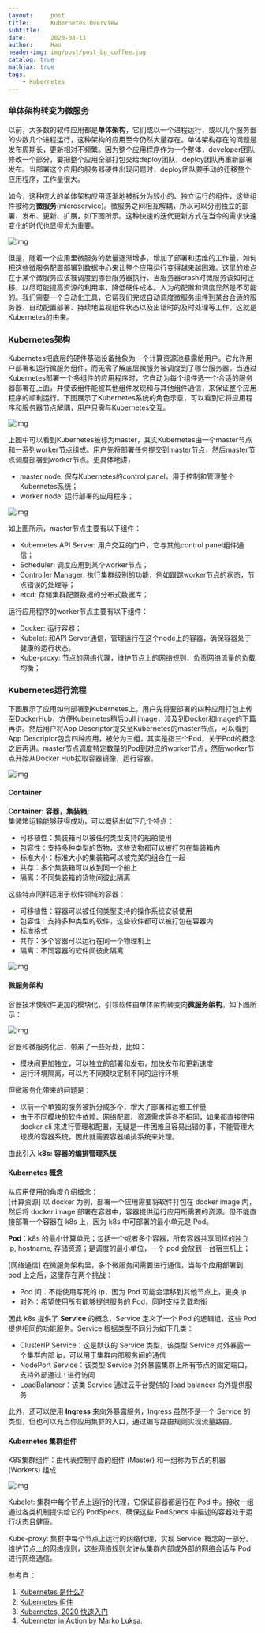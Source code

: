 ```yaml
---
layout:     post
title:      Kubernetes Overview
subtitle:   
date:       2020-08-13
author:     Hao
header-img: img/post/post_bg_coffee.jpg
catalog: true
mathjax: true
tags:
    - Kubernetes
---
```


### 单体架构转变为微服务

以前，大多数的软件应用都是**单体架构**，它们或以一个进程运行，或以几个服务器的少数几个进程运行，这种架构的应用至今仍然大量存在。单体架构存在的问题是发布周期长，更新相对不频繁。因为整个应用程序作为一个整体，developer团队修改一个部分，要把整个应用全部打包交给deploy团队，deploy团队再重新部署发布。当部署这个应用的服务器硬件出现问题时，deploy团队要手动的迁移整个应用程序，工作量很大。

如今，这种庞大的单体架构应用逐渐地被拆分为较小的、独立运行的组件，这些组件被称为**微服务**(microservice)。微服务之间相互解耦，所以可以分别独立的部署、发布、更新、扩展，如下图所示。这种快速的迭代更新方式在当今的需求快速变化的时代也显得尤为重要。

![img](/img/post/post_microservice.png)

但是，随着一个应用里微服务的数量逐渐增多，增加了部署和运维的工作量，如何把这些微服务配置部署到数据中心来让整个应用运行变得越来越困难。这里的难点在于某个微服务应该被调度到哪台服务器执行、当服务器crash时微服务该如何迁移，以尽可能提高资源的利用率，降低硬件成本。人为的配置和调度显然是不可能的。我们需要一个自动化工具，它帮我们完成自动调度微服务组件到某台合适的服务器、自动配置部署、持续地监视组件状态以及出错时的及时处理等工作。这就是Kubernetes的由来。

### Kubernetes架构

Kubernetes把底层的硬件基础设备抽象为一个计算资源池暴露给用户。它允许用户部署和运行微服务组件，而无需了解底层微服务被调度到了哪台服务器。当通过Kubernetes部署一个多组件的应用程序时，它自动为每个组件选一个合适的服务器部署在上面，并使该组件能被其他组件发现和与其他组件通信，来保证整个应用程序的顺利运行。下图展示了Kubernetes系统的角色示意，可以看到它将应用程序和服务器节点解耦，用户只需与Kubernetes交互。

![img](/img/post/post_k8sRole.png)

上图中可以看到Kubernetes被标为master，其实Kubernetes由一个master节点和一系列worker节点组成。用户先将部署任务提交到master节点，然后master节点调度部署到worker节点。更具体地讲，
+ master node: 保存Kubernetes的control panel，用于控制和管理整个Kubernetes系统；
+ worker node: 运行部署的应用程序；

![img](/img/post/post_k8sArchitecture.png)

如上图所示，master节点主要有以下组件：
+ Kubernetes API Server: 用户交互的门户，它与其他control panel组件通信；
+ Scheduler: 调度应用到某个worker节点；
+ Controller Manager: 执行集群级别的功能，例如跟踪worker节点的状态，节点错误的处理等；
+ etcd: 存储集群配置数据的分布式数据库；

运行应用程序的worker节点主要有以下组件：
+ Docker: 运行容器；
+ Kubelet: 和API Server通信，管理运行在这个node上的容器，确保容器处于健康的运行状态。
+ Kube-proxy: 节点的网络代理，维护节点上的网络规则，负责网络流量的负载均衡；

### Kubernetes运行流程

下图展示了应用如何部署到Kubernetes上。用户先将要部署的四种应用打包上传至DockerHub，方便Kubernetes稍后pull image，涉及到Docker和Image的下篇再讲。然后用户将App Descriptor提交至Kubernetes的master节点，可以看到App Descriptor包含四种应用，被分为三组，其实是指三个Pod，关于Pod的概念之后再讲。master节点调度特定数量的Pod到对应的worker节点，然后worker节点开始从Docker Hub拉取容器镜像，运行容器。

![img](/img/post/post_k8sRunApp.png)


#### Container
**Container: 容器，集装箱;**\
集装箱运输能够获得成功，可以概括出如下几个特点： 
+ 可移植性：集装箱可以被任何类型支持的船舶使用
+ 包容性：支持多种类型的货物，这些货物都可以被打包在集装箱内
+ 标准大小：标准大小的集装箱可以被完美的组合在一起
+ 共存：多个集装箱可以放到同一个船上
+ 隔离：不同集装箱的货物间彼此隔离 

这些特点同样适用于软件领域的容器： 
+ 可移植性：容器可以被任何类型支持的操作系统安装使用 
+ 包容性：支持多种类型的软件，这些软件都可以被打包在容器内 
+ 标准格式 
+ 共存：多个容器可以运行在同一个物理机上
+ 隔离：不同容器的软件间彼此隔离

![img](/img/post/post_container.jpg)

#### 微服务架构
容器技术使软件更加的模块化，引领软件由单体架构转变向**微服务架构**。如下图所示：

![img](/img/post/post_microservice.jpg)

容器和微服务化后，带来了一些好处，比如： 
+ 模块间更加独立，可以独立的部署和发布，加快发布和更新速度 
+ 运行环境隔离，可以为不同模块定制不同的运行环境 

但微服务化带来的问题是：
+ 以前一个单独的服务被拆分成多个，增大了部署和运维工作量
+ 由于不同模块的软件依赖、网络配置、资源需求等各不相同，如果都直接使用 docker cli 来进行管理和配置，无疑是一件困难且容易出错的事，不能管理大规模的容器系统，因此就需要容器编排系统来处理。

由此引入 **k8s: 容器的编排管理系统**

#### Kubernetes 概念
从应用使用的角度介绍概念：\
[计算资源] 以 docker 为例，部署一个应用需要将软件打包在 docker image 内，然后将 docker image 部署在容器中，容器提供运行应用所需要的资源。但不能直接部署一个容器在 k8s 上，因为 k8s 中可部署的最小单元是 Pod。

**Pod**：k8s 的最小计算单元；包括一个或者多个容器，所有容器共享同样的独立 ip, hostname, 存储资源；是调度的最小单位，一个 pod 会放到一台宿主机上； 

[网络通信] 在微服务架构里，多个微服务间需要进行通信，当每个应用部署到 pod 上之后，这里存在两个挑战：
+ Pod 间：不能使用写死的 ip，因为 Pod 可能会漂移到其他节点上，更换 ip 
+ 对外：希望使用所有能够提供服务的 Pod，同时支持负载均衡 

因此 k8s 提供了 **Service** 的概念，Service 定义了一个 Pod 的逻辑组，这些 Pod 提供相同的功能服务。Service 根据类型不同分为如下几类： 
+ ClusterIP Service：这是默认的 Service 类型，该类型 Service 对外暴露一个集群内部 ip，可以用于集群内部服务间的通信 
+ NodePort Service：该类型 Service 对外暴露集群上所有节点的固定端口，支持外部通过 <NodeIP>:<NodePort> 进行访问 
+ LoadBalancer：该类 Service 通过云平台提供的 load balancer 向外提供服务 

此外，还可以使用 **Ingress** 来向外暴露服务，Ingress 虽然不是一个 Service 的类型，但也可以充当你应用集群的入口，通过编写路由规则实现流量路由。 

#### Kubernetes 集群组件

K8S集群组件：由代表控制平面的组件 (Master) 和一组称为节点的机器 (Workers) 组成

![img](/img/post/post_k8sarchitecture.png)

Kubelet: 集群中每个节点上运行的代理，它保证容器都运行在 Pod 中。接收一组通过各类机制提供给它的 PodSpecs，确保这些 PodSpecs 中描述的容器处于运行状态且健康。

Kube-proxy: 集群中每个节点上运行的网络代理，实现 Service  概念的一部分。维护节点上的网络规则，这些网络规则允许从集群内部或外部的网络会话与 Pod 进行网络通信。 

参考自：
1. [Kubernetes 是什么?](https://kubernetes.io/zh/docs/concepts/overview/what-is-kubernetes/)
2. [Kubernetes 组件](https://kubernetes.io/zh/docs/concepts/overview/components/)
3. [Kubernetes, 2020 快速入门](https://zhuanlan.zhihu.com/p/100644716)
4. Kuberneter in Action by Marko Luksa.

